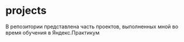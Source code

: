# projects
В репозитории представлена часть проектов, выполненных мной во время обучения в Яндекс.Практикум
